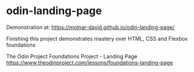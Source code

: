 # odin-landing-page
Demonstration at: https://molnar-david.github.io/odin-landing-page/

Finishing this project demonstrates mastery over HTML, CSS and Flexbox foundations

The Odin Project Foundations Project - Landing Page\
https://www.theodinproject.com/lessons/foundations-landing-page
